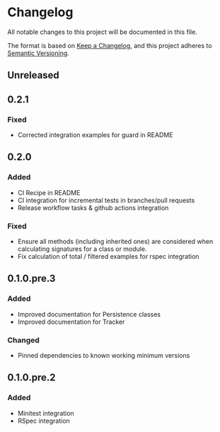 # Changelog
All notable changes to this project will be documented in this file.

The format is based on [Keep a Changelog](https://keepachangelog.com/en/1.0.0/),
and this project adheres to [Semantic Versioning](https://semver.org/spec/v2.0.0.html).

## Unreleased
## 0.2.1
### Fixed
- Corrected integration examples for guard in README
## 0.2.0
### Added
- CI Recipe in README
- CI integration for incremental tests in branches/pull requests
- Release workflow tasks & github actions integration

### Fixed
- Ensure all methods (including inherited ones) are considered when calculating signatures for a class or module.
- Fix calculation of total / filtered examples for rspec integration

## 0.1.0.pre.3
### Added
- Improved documentation for Persistence classes
- Improved documentation for Tracker

### Changed
- Pinned dependencies to known working minimum versions

## 0.1.0.pre.2
### Added
- Minitest integration
- RSpec integration

